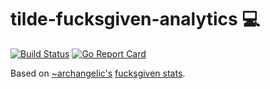 # tilde-fucksgiven-analytics :computer:
[![Build Status](https://travis-ci.org/tildetown/tilde-fucksgiven-analytics.svg?branch=master)](https://travis-ci.org/tildetown/tilde-fucksgiven-analytics)
[![Go Report Card](https://goreportcard.com/badge/github.com/tildetown/tilde-fucksgiven-analytics)](https://goreportcard.com/report/github.com/tildetown/tilde-fucksgiven-analytics)

Based on [~archangelic's](github.com/archangelic) [fucksgiven stats](http://tilde.town/~archangelic/fucksgiven.html).
